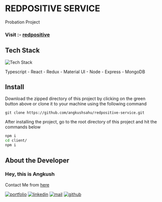 # REDPOSITIVE SERVICE

Probation Project

### Visit :- [redpositive](https://redpositive.onrender.com/)

## Tech Stack

![Tech Stack](https://skillicons.dev/icons?i=ts,react,redux,mui,nodejs,express,mongodb&theme=dark)

Typescript - React - Redux - Material UI - Node - Express - MongoDB

## Install

Download the zipped directory of this project by clicking on the green button above or clone it to your machine using the following command

```git
git clone https://github.com/angkushsahu/redpositive-service.git
```

After installing the project, go to the root directory of this project and hit the commands below

```bash
npm i
cd client/
npm i
```

## About the Developer

### Hey, this is Angkush

Contact Me from [here](https://angkushsahu.vercel.app/contact)

[![portfolio](https://img.shields.io/badge/my_portfolio-teal?style=for-the-badge&logo=ko-fi&logoColor=white)](https://angkushsahu.vercel.app/)
[![linkedin](https://img.shields.io/badge/linkedin-0A66C2?style=for-the-badge&logo=linkedin&logoColor=white)](https://linkedin.com/in/angkush-sahu-0409311bb)
[![mail](https://img.shields.io/badge/Mail-red?style=for-the-badge&logo=gmail&logoColor=white)](https://angkushsahu.vercel.app/contact)
[![github](https://img.shields.io/badge/Github-gray?style=for-the-badge&logo=github&logoColor=white)](https://github.com/angkushsahu)